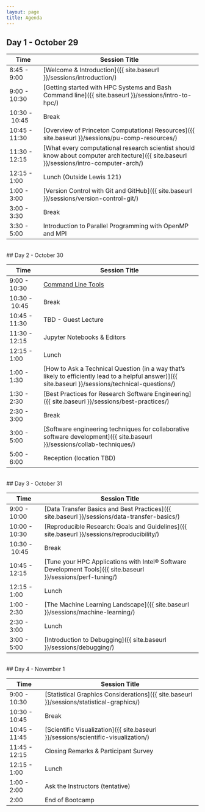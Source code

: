 ```yaml
---
layout: page
title: Agenda
---
```



## Day 1 - October 29

| Time | Session Title |
| ------ | ----- |
| 8:45 - 9:00 | [Welcome & Introduction]({{ site.baseurl }}/sessions/introduction/)
| 9:00 - 10:30 | [Getting started with HPC Systems and Bash Command line]({{ site.baseurl }}/sessions/intro-to-hpc/) |
| 10:30&nbsp;-&nbsp;10:45 | Break |
| 10:45 - 11:30 | [Overview of Princeton Computational Resources]({{ site.baseurl }}/sessions/pu-comp-resources/) |
| 11:30 - 12:15 | [What every computational research scientist should know about computer architecture]({{ site.baseurl }}/sessions/intro-computer-arch/) |
| 12:15 - 1:00 | Lunch (Outside Lewis 121)|
| 1:00 - 3:00 | [Version Control with Git and GitHub]({{ site.baseurl }}/sessions/version-control-git/) |
| 3:00 - 3:30 | Break |
| 3:30 - 5:00 | Introduction to Parallel Programming with OpenMP and MPI |

<br>
## Day 2 - October 30

| Time | Session Title |
| ------ | ----- |
| 9:00 - 10:30 | [Command Line Tools]({{site.baseurl}}/sessions/command-line-tools/) |
| 10:30&nbsp;-&nbsp;10:45 | Break |
| 10:45 - 11:30 | TBD - Guest Lecture |
| 11:30 - 12:15 | Jupyter Notebooks & Editors |
| 12:15 - 1:00 | Lunch |
| 1:00 - 1:30 | [How to Ask a Technical Question (in a way that’s likely to efficiently lead to a helpful answer)]({{ site.baseurl }}/sessions/technical-questions/) |
| 1:30 - 2:30 | [Best Practices for Research Software Engineering]({{ site.baseurl }}/sessions/best-practices/) |
| 2:30 - 3:00 | Break |
| 3:00 - 5:00 | [Software engineering techniques for collaborative software development]({{ site.baseurl }}/sessions/collab-techniques/) |
| 5:00 - 6:00 | Reception (location TBD) |


<br>
## Day 3 - October 31

| Time | Session Title |
| ------ | ----- |
| 9:00 - 10:00 | [Data Transfer Basics and Best Practices]({{ site.baseurl }}/sessions/data-transfer-basics/) |
| 10:00 - 10:30 | [Reproducible Research: Goals and Guidelines]({{ site.baseurl  }}/sessions/reproducibility/) |
| 10:30&nbsp;-&nbsp;10:45 | Break |
| 10:45 - 12:15 | [Tune your HPC Applications with Intel® Software Development Tools]({{ site.baseurl }}/sessions/perf-tuning/) |
| 12:15 - 1:00 | Lunch |
| 1:00 - 2:30 | [The Machine Learning Landscape]({{ site.baseurl }}/sessions/machine-learning/)  |
| 2:30 - 3:00 | Lunch |
| 3:00 - 5:00 |  [Introduction to Debugging]({{ site.baseurl  }}/sessions/debugging/) |

<br>
## Day 4 - November 1

| Time | Session Title |
| ------ | ----- |
| 9:00 - 10:30 | [Statistical Graphics Considerations]({{ site.baseurl }}/sessions/statistical-graphics/) |
| 10:30 - 10:45 | Break |
| 10:45 - 11:45 | [Scientific Visualization]({{ site.baseurl }}/sessions/scientific-visualization/) |
| 11:45 - 12:15 | Closing Remarks & Participant Survey |
| 12:15 - 1:00 | Lunch |
| 1:00 - 2:00 | Ask the Instructors (tentative) |
| 2:00 | End of Bootcamp |
